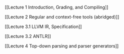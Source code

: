 [[Lecture 1 Introduction, Grading, and Compiling]]

[[Lecture 2 Regular and context-free tools (abridged)]]

[[Lecture 3.1 LLVM IR, Specification]]

[[Lecture 3.2 ANTLR]]

[[Lecture 4 Top-down parsing and parser generators]]
